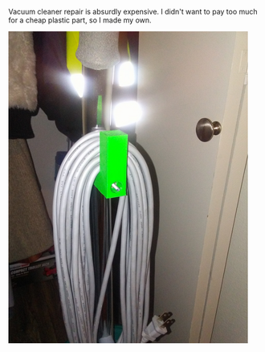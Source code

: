 Vacuum cleaner repair is absurdly expensive. I didn't want to pay too much for a cheap plastic part, so I made my own.

![vacuum_clip](images/vacuum_clip.png)

